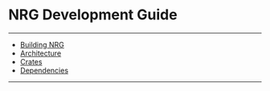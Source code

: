 # NRG Development Guide

---

- [Building NRG](./building.md)
- [Architecture](./architecture.md)
- [Crates](./crates.md)
- [Dependencies](./external-dependencies.md)

---

